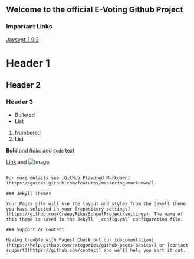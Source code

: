 ## Welcome to the official E-Voting Github Project
### Important Links
  [Jaysypt-1.9.2](https://onedrive.live.com/embed?cid=4174380B78F9F556&resid=4174380B78F9F556%219657&authkey=AKup-30g1Vwaypk)

# Header 1
## Header 2
### Header 3

- Bulleted
- List

1. Numbered
2. List

**Bold** and _Italic_ and `Code` text

[Link](url) and ![Image](src)
```

For more details see [GitHub Flavored Markdown](https://guides.github.com/features/mastering-markdown/).

### Jekyll Themes

Your Pages site will use the layout and styles from the Jekyll theme you have selected in your [repository settings](https://github.com/CreepyRiku/SchoolProject/settings). The name of this theme is saved in the Jekyll `_config.yml` configuration file.

### Support or Contact

Having trouble with Pages? Check out our [documentation](https://help.github.com/categories/github-pages-basics/) or [contact support](https://github.com/contact) and we’ll help you sort it out.
